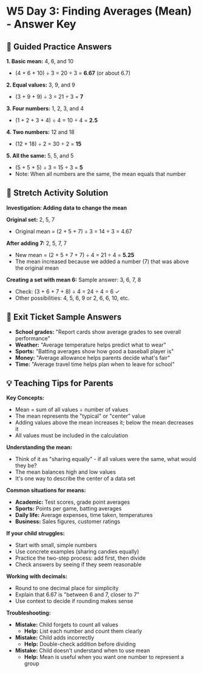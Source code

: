 # W5 Day 3: Finding Averages (Mean) - Answer Key

## 📝 Guided Practice Answers

**1. Basic mean:** 4, 6, and 10
   - (4 + 6 + 10) ÷ 3 = 20 ÷ 3 = **6.67** (or about 6.7)

**2. Equal values:** 3, 9, and 9
   - (3 + 9 + 9) ÷ 3 = 21 ÷ 3 = **7**

**3. Four numbers:** 1, 2, 3, and 4
   - (1 + 2 + 3 + 4) ÷ 4 = 10 ÷ 4 = **2.5**

**4. Two numbers:** 12 and 18
   - (12 + 18) ÷ 2 = 30 ÷ 2 = **15**

**5. All the same:** 5, 5, and 5
   - (5 + 5 + 5) ÷ 3 = 15 ÷ 3 = **5**
   - Note: When all numbers are the same, the mean equals that number

## 🚀 Stretch Activity Solution

**Investigation: Adding data to change the mean**

**Original set:** 2, 5, 7
- Original mean = (2 + 5 + 7) ÷ 3 = 14 ÷ 3 = 4.67

**After adding 7:** 2, 5, 7, 7
- New mean = (2 + 5 + 7 + 7) ÷ 4 = 21 ÷ 4 = **5.25**
- The mean increased because we added a number (7) that was above the original mean

**Creating a set with mean 6:**
Sample answer: 3, 6, 7, 8
- Check: (3 + 6 + 7 + 8) ÷ 4 = 24 ÷ 4 = 6 ✓
- Other possibilities: 4, 5, 6, 9 or 2, 6, 6, 10, etc.

## 🎯 Exit Ticket Sample Answers

- **School grades:** "Report cards show average grades to see overall performance"
- **Weather:** "Average temperature helps predict what to wear"
- **Sports:** "Batting averages show how good a baseball player is"
- **Money:** "Average allowance helps parents decide what's fair"
- **Time:** "Average travel time helps plan when to leave for school"

## 💡 Teaching Tips for Parents

**Key Concepts:**
- Mean = sum of all values ÷ number of values
- The mean represents the "typical" or "center" value
- Adding values above the mean increases it; below the mean decreases it
- All values must be included in the calculation

**Understanding the mean:**
- Think of it as "sharing equally" - if all values were the same, what would they be?
- The mean balances high and low values
- It's one way to describe the center of a data set

**Common situations for means:**
- **Academic:** Test scores, grade point averages
- **Sports:** Points per game, batting averages
- **Daily life:** Average expenses, time taken, temperatures
- **Business:** Sales figures, customer ratings

**If your child struggles:**
- Start with small, simple numbers
- Use concrete examples (sharing candies equally)
- Practice the two-step process: add first, then divide
- Check answers by seeing if they seem reasonable

**Working with decimals:**
- Round to one decimal place for simplicity
- Explain that 6.67 is "between 6 and 7, closer to 7"
- Use context to decide if rounding makes sense

**Troubleshooting:**
- **Mistake:** Child forgets to count all values
  - **Help:** List each number and count them clearly
- **Mistake:** Child adds incorrectly
  - **Help:** Double-check addition before dividing
- **Mistake:** Child doesn't understand when to use mean
  - **Help:** Mean is useful when you want one number to represent a group